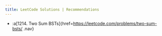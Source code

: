 ```yaml
---
title: LeetCode Solutions | Recommendations
---
```



- :a[1214. Two Sum BSTs]{href=https://leetcode.com/problems/two-sum-bsts/ .nav}